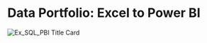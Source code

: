 # Data Portfolio: Excel to Power BI
<img alt="Ex_SQL_PBI Title Card" src="https://github.com/user-attachments/assets/56d5d43c-b40d-45f7-acf9-a69726241460" />

